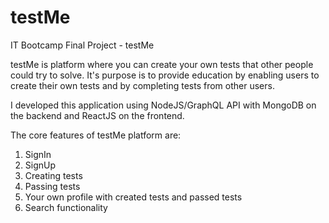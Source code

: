 # testMe
IT Bootcamp Final Project - testMe

testMe is platform where you can create your own tests that other people could try to solve.
It's purpose is to provide education by enabling users to create their own tests and by completing tests from other users.

I developed this application using NodeJS/GraphQL API with MongoDB on the backend and ReactJS on the frontend.

The core features of testMe platform are:
1. SignIn
2. SignUp
3. Creating tests
4. Passing tests
5. Your own profile with created tests and passed tests
6. Search functionality
